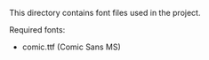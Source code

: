 This directory contains font files used in the project.

Required fonts:

- comic.ttf (Comic Sans MS)
